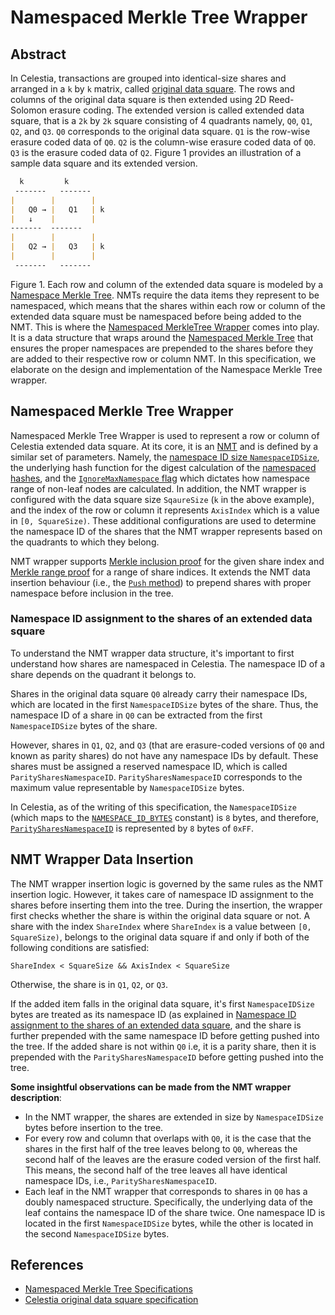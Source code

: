 # Namespaced Merkle Tree Wrapper
## Abstract
In Celestia, transactions are grouped into identical-size shares and arranged in a `k` by `k` matrix, called [original data square](https://github.com/celestiaorg/celestia-app/blob/specs-staging/specs/src/specs/data_structures.md#arranging-available-data-into-shares).
The rows and columns of the original data square is then extended using 2D Reed-Solomon erasure coding.
The extended version is called extended data square, that is a `2k` by `2k` square consisting of 4 quadrants namely, `Q0`, `Q1`, `Q2`, and `Q3`.
`Q0` corresponds to the original data square.
`Q1` is the row-wise erasure coded data of `Q0`.
`Q2` is the column-wise erasure coded data of `Q0`.
`Q3` is the erasure coded data of `Q2`.
Figure 1 provides an illustration of a sample data square and its extended version.
```markdown
  k         k
 -------   -------
|        |        |
|   Q0 → |   Q1   | k
|   ↓    |        |
-------  -------
|        |        |
|   Q2 → |   Q3   | k
|        |        |
 -------   -------
```
Figure 1.
Each row and column of the extended data square is modeled by a [Namespace Merkle Tree](https://github.com/celestiaorg/nmt/blob/master/spec/nmt.md).
NMTs require the data items they represent to be namespaced, which means that the shares within each row or column of the extended data square must be namespaced before being added to the NMT.
This is where the [Namespaced MerkleTree Wrapper](https://github.com/celestiaorg/celestia-app/blob/main/pkg/wrapper/nmt_wrapper.go)  comes into play.
It is a data structure that wraps around the [Namespaced Merkle Tree](https://github.com/celestiaorg/nmt/blob/master/spec/nmt.md) that ensures the proper namespaces are prepended to the shares  before they are added to their respective row or column NMT.
In this specification, we elaborate on the design and implementation of the Namespace Merkle Tree wrapper.



## Namespaced Merkle Tree Wrapper
Namespaced Merkle Tree Wrapper is used to represent a row or column of Celestia extended data square.
At its core, it is an [NMT](https://github.com/celestiaorg/nmt/blob/master/spec/nmt.md) and is defined by a similar set of parameters.
Namely, the [namespace ID size `NamespaceIDSize`](https://github.com/celestiaorg/nmt/blob/master/spec/nmt.md#nmt-data-structure), 
the underlying hash function for the digest calculation of the [namespaced hashes](https://github.com/celestiaorg/nmt/blob/master/spec/nmt.md#namespaced-hash), 
and the [`IgnoreMaxNamespace` flag](https://github.com/celestiaorg/nmt/blob/master/spec/nmt.md#ignore-max-namespace) which dictates how namespace range of non-leaf nodes are calculated.
In addition, the NMT wrapper is configured with the data square size `SqaureSize` (`k` in the above example), and the index of the row or column it represents `AxisIndex` which is a value in `[0, SquareSize)`.
These additional configurations are used to determine the namespace ID of the shares that the NMT wrapper represents based on the quadrants to which they belong.

NMT wrapper supports [Merkle inclusion proof](#link-to-the-nmt-spec-for-the-inclusion-proof) for the given share index and [Merkle range proof](#link-to-the-nmt-spec-for-the-range-proof) for a range of share indices.
It extends the NMT data insertion behaviour (i.e., the [`Push` method]()) to prepend shares with proper namespace before inclusion in the tree.

### Namespace ID assignment to the shares of an extended data square
To understand the NMT wrapper data structure, it's important to first understand how shares are namespaced in Celestia.
The namespace ID of a share depends on the quadrant it belongs to.

Shares in the original data square `Q0` already carry their namespace IDs, which are located in the first `NamespaceIDSize` bytes of the share. 
Thus, the namespace ID of a share in `Q0` can be extracted from the first `NamespaceIDSize` bytes of the share.

However, shares in `Q1`, `Q2`, and `Q3` (that are erasure-coded versions of `Q0` and known as parity shares) do not have any namespace IDs by default. 
These shares must be assigned a reserved namespace ID, which is called `ParitySharesNamespaceID`.
`ParitySharesNamespaceID` corresponds to the maximum value representable by `NamespaceIDSize` bytes.

In Celestia, as of the writing of this specification, the `NamespaceIDSize` (which maps to the [`NAMESPACE_ID_BYTES`](https://github.com/celestiaorg/celestia-app/blob/specs-staging/specs/src/specs/consensus.md#constants) constant) is `8` bytes, and therefore, [`ParitySharesNamespaceID`](https://github.com/celestiaorg/celestia-app/blob/specs-staging/specs/src/specs/consensus.md#reserved-namespace-ids)  is represented by `8` bytes of `0xFF`.


## NMT Wrapper Data Insertion
The NMT wrapper insertion logic is governed by the same rules as the NMT insertion logic.
However, it takes care of namespace ID assignment to the shares before inserting them into the tree.
During the insertion, the wrapper first checks whether the share is within the original data square or not.
A share with the index `ShareIndex` where `ShareIndex` is a value between `[0, SquareSize)`, belongs to the original data square if and only if both of the following conditions are satisfied:
```
ShareIndex < SquareSize && AxisIndex < SquareSize
```
Otherwise, the share is in `Q1`, `Q2`, or `Q3`.

If the added item falls in the original data square, it's first `NamespaceIDSize` bytes are treated as its namespace ID (as explained in [Namespace ID assignment to the shares of an extended data square](#namespace-id-assignment-to-the-shares-of-an-extended-data-square), and the share is further prepended with the same namespace ID before getting pushed into the tree.
If the added share is not within `Q0` i.e, it is a parity share, then it is prepended with the `ParitySharesNamespaceID` before getting pushed into the tree.


**Some insightful observations can be made from the NMT wrapper description**:
- In the NMT wrapper, the shares are extended in size by `NamespaceIDSize` bytes before insertion to the tree. 
- For every row and column that overlaps with `Q0`, it is the case that the shares in the first half of the tree leaves  belong to `Q0`, whereas the second half of the leaves are the erasure coded version of the first half.
 This means, the second half of the tree leaves all have identical namespace IDs, i.e., `ParitySharesNamespaceID`.
- Each leaf in the NMT wrapper that corresponds to shares in `Q0` has a doubly namespaced structure. 
Specifically, the underlying data of the leaf contains the namespace ID of the share twice. 
One namespace ID is located in the first `NamespaceIDSize` bytes, while the other is located in the second `NamespaceIDSize` bytes.

## References
- [Namespaced Merkle Tree Specifications](https://github.com/celestiaorg/nmt/blob/master/spec/nmt.md)
- [Celestia original data square specification](https://github.com/celestiaorg/celestia-app/blob/specs-staging/specs/src/specs/data_structures.md#arranging-available-data-into-shares)


